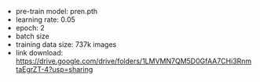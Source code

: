 - pre-train model: pren.pth
- learning rate: 0.05
- epoch: 2
- batch size
- training data size: 737k images
- link download: https://drive.google.com/drive/folders/1LMVMN7QM5D0GfAA7CHi3RnmtaEgrZT-4?usp=sharing
